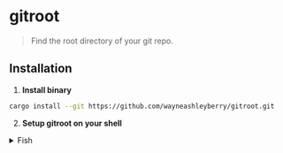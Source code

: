 # gitroot

> Find the root directory of your git repo.

## Installation

1. **Install binary**

```sh
cargo install --git https://github.com/wayneashleyberry/gitroot.git
```

2. **Setup gitroot on your shell**

  <details>
   <summary>Fish</summary>

> Add this to the <ins>**end**</ins> of your config file (usually
> `~/.config/fish/config.fish`):
>
> ```sh
> zoxide init fish | source
> ```

   </details>

